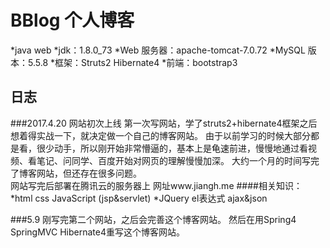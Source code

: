 # BBlog 个人博客
*java web 
*jdk：1.8.0_73
*Web 服务器：apache-tomcat-7.0.72
*MySQL 版本：5.5.8
*框架：Struts2 Hibernate4
*前端：bootstrap3


日志
----
###2017.4.20 网站初次上线
第一次写网站，学了struts2+hibernate4框架之后想着得实战一下，就决定做一个自己的博客网站。
由于以前学习的时候大部分都是看，很少动手，所以刚开始非常懵逼的，基本上是龟速前进，慢慢地通过看视频、看笔记、问同学、百度开始对网页的理解慢慢加深。
大约一个月的时间写完了博客网站，但还存在很多问题。<br>
网站写完后部署在腾讯云的服务器上
网址www.jiangh.me
####相关知识：
*html css JavaScript (jsp&servlet)
*JQuery el表达式 ajax&json 


###5.9
刚写完第二个网站，之后会完善这个博客网站。
然后在用Spring4 SpringMVC Hibernate4重写这个博客网站。

